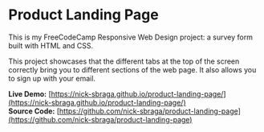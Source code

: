 # Product Landing Page

This is my FreeCodeCamp Responsive Web Design project: a survey form built with HTML and CSS.

This project showcases that the different tabs at the top of the screen correctly bring you to different sections of the web page. It also allows you to sign up with your email.

**Live Demo:** [https://nick-sbraga.github.io/product-landing-page/](https://nick-sbraga.github.io/product-landing-page/)  
**Source Code:** [https://github.com/nick-sbraga/product-landing-page](https://github.com/nick-sbraga/product-landing-page)
